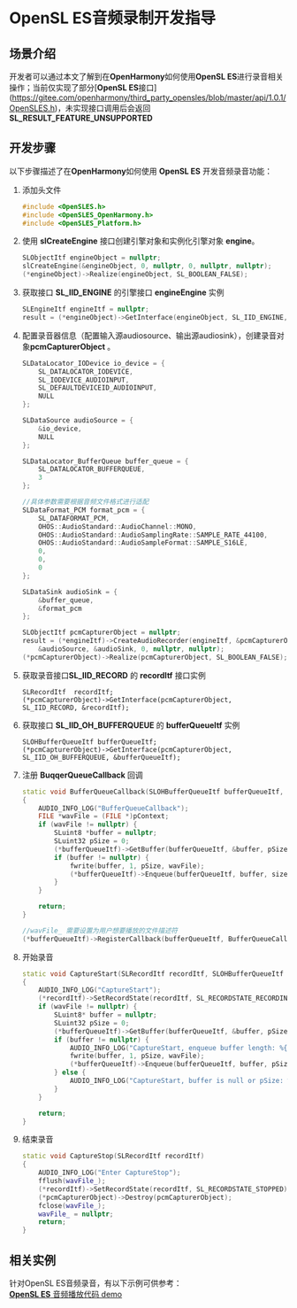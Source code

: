 # OpenSL ES音频录制开发指导

## 场景介绍

开发者可以通过本文了解到在**OpenHarmony**如何使用**OpenSL ES**进行录音相关操作；当前仅实现了部分[**OpenSL ES**接口]  
(https://gitee.com/openharmony/third_party_opensles/blob/master/api/1.0.1/OpenSLES.h)，未实现接口调用后会返回**SL_RESULT_FEATURE_UNSUPPORTED**

 

## 开发步骤

以下步骤描述了在**OpenHarmony**如何使用 **OpenSL ES** 开发音频录音功能：

1. 添加头文件

    ```c++
    #include <OpenSLES.h>
    #include <OpenSLES_OpenHarmony.h>
    #include <OpenSLES_Platform.h>
    ```

2. 使用 **slCreateEngine** 接口创建引擎对象和实例化引擎对象 **engine**。

    ```c++
    SLObjectItf engineObject = nullptr;
    slCreateEngine(&engineObject, 0, nullptr, 0, nullptr, nullptr);
    (*engineObject)->Realize(engineObject, SL_BOOLEAN_FALSE);
    ```

    

3. 获取接口 **SL_IID_ENGINE** 的引擎接口 **engineEngine** 实例

    ```c++
    SLEngineItf engineItf = nullptr;
    result = (*engineObject)->GetInterface(engineObject, SL_IID_ENGINE, &engineItf);
    ```

    

4. 配置录音器信息（配置输入源audiosource、输出源audiosink），创建录音对象**pcmCapturerObject** 。

    ```c++
    SLDataLocator_IODevice io_device = {
        SL_DATALOCATOR_IODEVICE,
        SL_IODEVICE_AUDIOINPUT,
        SL_DEFAULTDEVICEID_AUDIOINPUT,
        NULL
    };

    SLDataSource audioSource = {
        &io_device,
        NULL
    };

    SLDataLocator_BufferQueue buffer_queue = {
        SL_DATALOCATOR_BUFFERQUEUE,
        3
    };

    //具体参数需要根据音频文件格式进行适配
    SLDataFormat_PCM format_pcm = {
        SL_DATAFORMAT_PCM,
        OHOS::AudioStandard::AudioChannel::MONO,
        OHOS::AudioStandard::AudioSamplingRate::SAMPLE_RATE_44100,
        OHOS::AudioStandard::AudioSampleFormat::SAMPLE_S16LE,
        0,
        0,
        0
    };

    SLDataSink audioSink = {
        &buffer_queue,
        &format_pcm
    };
    
    SLObjectItf pcmCapturerObject = nullptr;
    result = (*engineItf)->CreateAudioRecorder(engineItf, &pcmCapturerObject,
        &audioSource, &audioSink, 0, nullptr, nullptr);
    (*pcmCapturerObject)->Realize(pcmCapturerObject, SL_BOOLEAN_FALSE);
    ```

5. 获取录音接口**SL_IID_RECORD** 的 **recordItf** 接口实例
 
    ```
    SLRecordItf  recordItf;
    (*pcmCapturerObject)->GetInterface(pcmCapturerObject, SL_IID_RECORD, &recordItf);
    ```   

6. 获取接口 **SL_IID_OH_BUFFERQUEUE** 的 **bufferQueueItf** 实例

    ```
    SLOHBufferQueueItf bufferQueueItf;
    (*pcmCapturerObject)->GetInterface(pcmCapturerObject, SL_IID_OH_BUFFERQUEUE, &bufferQueueItf);
    ```

    

7. 注册 **BuqqerQueueCallback** 回调

    ```c++
    static void BufferQueueCallback(SLOHBufferQueueItf bufferQueueItf, void *pContext, SLuint32 size)
    {
        AUDIO_INFO_LOG("BufferQueueCallback");
        FILE *wavFile = (FILE *)pContext;
        if (wavFile != nullptr) {
            SLuint8 *buffer = nullptr;
            SLuint32 pSize = 0;
            (*bufferQueueItf)->GetBuffer(bufferQueueItf, &buffer, pSize);
            if (buffer != nullptr) {
                fwrite(buffer, 1, pSize, wavFile);
                (*bufferQueueItf)->Enqueue(bufferQueueItf, buffer, size);
            } 
        }

        return;
    }
    
    //wavFile_ 需要设置为用户想要播放的文件描述符
    (*bufferQueueItf)->RegisterCallback(bufferQueueItf, BufferQueueCallback, wavFile_);
    ```


8. 开始录音

    ```c++
    static void CaptureStart(SLRecordItf recordItf, SLOHBufferQueueItf bufferQueueItf, FILE *wavFile)
    {
        AUDIO_INFO_LOG("CaptureStart");
        (*recordItf)->SetRecordState(recordItf, SL_RECORDSTATE_RECORDING);
        if (wavFile != nullptr) {
            SLuint8* buffer = nullptr;
            SLuint32 pSize = 0;
            (*bufferQueueItf)->GetBuffer(bufferQueueItf, &buffer, pSize);
            if (buffer != nullptr) {
                AUDIO_INFO_LOG("CaptureStart, enqueue buffer length: %{public}lu.", pSize);
                fwrite(buffer, 1, pSize, wavFile);
                (*bufferQueueItf)->Enqueue(bufferQueueItf, buffer, pSize);
            } else {
                AUDIO_INFO_LOG("CaptureStart, buffer is null or pSize: %{public}lu.", pSize);
            }
        }

        return;
    }
    ```


9. 结束录音

    ```c++
    static void CaptureStop(SLRecordItf recordItf)
    {
        AUDIO_INFO_LOG("Enter CaptureStop");
        fflush(wavFile_);
        (*recordItf)->SetRecordState(recordItf, SL_RECORDSTATE_STOPPED);
        (*pcmCapturerObject)->Destroy(pcmCapturerObject);
        fclose(wavFile_);
        wavFile_ = nullptr;
        return;
    }  
    ```


## 相关实例 

针对OpenSL ES音频录音，有以下示例可供参考：  
 [**OpenSL ES** 音频播放代码 demo](https://gitee.com/openharmony/multimedia_audio_standard/blob/master/services/test/audio_opensles_capture_test.cpp)